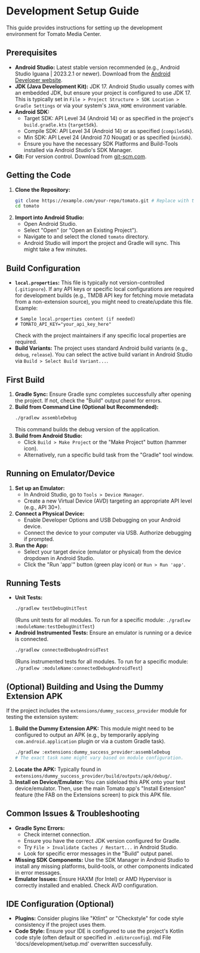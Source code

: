 # Development Setup Guide

This guide provides instructions for setting up the development environment for Tomato Media Center.

## Prerequisites

- **Android Studio:** Latest stable version recommended (e.g., Android Studio Iguana | 2023.2.1 or newer). Download from the [Android Developer website](https://developer.android.com/studio).
- **JDK (Java Development Kit):** JDK 17. Android Studio usually comes with an embedded JDK, but ensure your project is configured to use JDK 17. This is typically set in `File > Project Structure > SDK Location > Gradle Settings` or via your system's `JAVA_HOME` environment variable.
- **Android SDK:**
    - Target SDK: API Level 34 (Android 14) or as specified in the project's `build.gradle.kts` (`targetSdk`).
    - Compile SDK: API Level 34 (Android 14) or as specified (`compileSdk`).
    - Min SDK: API Level 24 (Android 7.0 Nougat) or as specified (`minSdk`).
    - Ensure you have the necessary SDK Platforms and Build-Tools installed via Android Studio's SDK Manager.
- **Git:** For version control. Download from [git-scm.com](https://git-scm.com/).

## Getting the Code

1.  **Clone the Repository:**
    ```bash
    git clone https://example.com/your-repo/tomato.git # Replace with the actual repository URL
    cd tomato
    ```
2.  **Import into Android Studio:**
    - Open Android Studio.
    - Select "Open" (or "Open an Existing Project").
    - Navigate to and select the cloned `tomato` directory.
    - Android Studio will import the project and Gradle will sync. This might take a few minutes.

## Build Configuration

- **`local.properties`:** This file is typically not version-controlled (`.gitignore`). If any API keys or specific local configurations are required for development builds (e.g., TMDB API key for fetching movie metadata from a non-extension source), you might need to create/update this file. Example:
  ```properties
  # Sample local.properties content (if needed)
  # TOMATO_API_KEY="your_api_key_here"
  ```
  Check with the project maintainers if any specific local properties are required.
- **Build Variants:** The project uses standard Android build variants (e.g., `debug`, `release`). You can select the active build variant in Android Studio via `Build > Select Build Variant...`.

## First Build

1.  **Gradle Sync:** Ensure Gradle sync completes successfully after opening the project. If not, check the "Build" output panel for errors.
2.  **Build from Command Line (Optional but Recommended):**
    ```bash
    ./gradlew assembleDebug
    ```
    This command builds the debug version of the application.
3.  **Build from Android Studio:**
    - Click `Build > Make Project` or the "Make Project" button (hammer icon).
    - Alternatively, run a specific build task from the "Gradle" tool window.

## Running on Emulator/Device

1.  **Set up an Emulator:**
    - In Android Studio, go to `Tools > Device Manager`.
    - Create a new Virtual Device (AVD) targeting an appropriate API level (e.g., API 30+).
2.  **Connect a Physical Device:**
    - Enable Developer Options and USB Debugging on your Android device.
    - Connect the device to your computer via USB. Authorize debugging if prompted.
3.  **Run the App:**
    - Select your target device (emulator or physical) from the device dropdown in Android Studio.
    - Click the "Run 'app'" button (green play icon) or `Run > Run 'app'`.

## Running Tests

- **Unit Tests:**
  ```bash
  ./gradlew testDebugUnitTest
  ```
  (Runs unit tests for all modules. To run for a specific module: `./gradlew :moduleName:testDebugUnitTest`)
- **Android Instrumented Tests:**
  Ensure an emulator is running or a device is connected.
  ```bash
  ./gradlew connectedDebugAndroidTest
  ```
  (Runs instrumented tests for all modules. To run for a specific module: `./gradlew :moduleName:connectedDebugAndroidTest`)

## (Optional) Building and Using the Dummy Extension APK

If the project includes the `extensions/dummy_success_provider` module for testing the extension system:

1.  **Build the Dummy Extension APK:**
    This module might need to be configured to output an APK (e.g., by temporarily applying `com.android.application` plugin or via a custom Gradle task).
    ```bash
    ./gradlew :extensions:dummy_success_provider:assembleDebug
    # The exact task name might vary based on module configuration.
    ```
2.  **Locate the APK:**
    Typically found in `extensions/dummy_success_provider/build/outputs/apk/debug/`.
3.  **Install on Device/Emulator:**
    You can sideload this APK onto your test device/emulator. Then, use the main Tomato app's "Install Extension" feature (the FAB on the Extensions screen) to pick this APK file.

## Common Issues & Troubleshooting

- **Gradle Sync Errors:**
    - Check internet connection.
    - Ensure you have the correct JDK version configured for Gradle.
    - Try `File > Invalidate Caches / Restart...` in Android Studio.
    - Look for specific error messages in the "Build" output panel.
- **Missing SDK Components:** Use the SDK Manager in Android Studio to install any missing platforms, build-tools, or other components indicated in error messages.
- **Emulator Issues:** Ensure HAXM (for Intel) or AMD Hypervisor is correctly installed and enabled. Check AVD configuration.

## IDE Configuration (Optional)

- **Plugins:** Consider plugins like "Ktlint" or "Checkstyle" for code style consistency if the project uses them.
- **Code Style:** Ensure your IDE is configured to use the project's Kotlin code style (often default or specified in `.editorconfig`).
md
File 'docs/development/setup.md' overwritten successfully.
